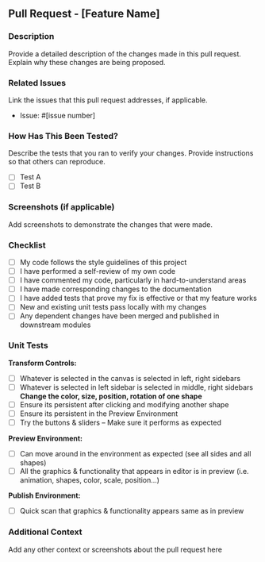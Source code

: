 ## Pull Request - [Feature Name]

### Description
Provide a detailed description of the changes made in this pull request. Explain why these changes are being proposed.

### Related Issues
Link the issues that this pull request addresses, if applicable.
- Issue: #[issue number]

### How Has This Been Tested?
Describe the tests that you ran to verify your changes. Provide instructions so that others can reproduce. 

- [ ] Test A
- [ ] Test B

### Screenshots (if applicable)
Add screenshots to demonstrate the changes that were made.

### Checklist
- [ ] My code follows the style guidelines of this project
- [ ] I have performed a self-review of my own code
- [ ] I have commented my code, particularly in hard-to-understand areas
- [ ] I have made corresponding changes to the documentation
- [ ] I have added tests that prove my fix is effective or that my feature works
- [ ] New and existing unit tests pass locally with my changes
- [ ] Any dependent changes have been merged and published in downstream modules

### Unit Tests
**Transform Controls:**
- [ ] Whatever is selected in the canvas is selected in left, right sidebars 
- [ ] Whatever is selected in left sidebar is selected in middle, right sidebars
**Change the color, size, position, rotation of one shape**
- [ ] Ensure its persistent after clicking and modifying another shape
- [ ] Ensure its persistent in the Preview Environment
- [ ] Try the buttons & sliders – Make sure it performs as expected

**Preview Environment:**
- [ ] Can move around in the environment as expected (see all sides and all shapes)
- [ ] All the graphics & functionality that appears in editor is in preview (i.e. animation, shapes, color, scale, position…)

**Publish Environment:**
- [ ] Quick scan that graphics & functionality appears same as in preview

### Additional Context
Add any other context or screenshots about the pull request here
